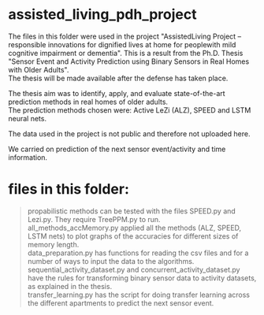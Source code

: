 # assisted_living_pdh_project

The files in this folder were used in the project "AssistedLiving Project – responsible innovations for dignified lives at home for peoplewith mild cognitive impairment or dementia". This is a result from the Ph.D. Thesis "Sensor Event and Activity Prediction using Binary Sensors in Real Homes with Older Adults".<br />
The thesis will be made available after the defense has taken place.<br />

The thesis aim was to identify, apply, and evaluate state-of-the-art prediction methods in real homes of older adults. <br />
The prediction methods chosen were: Active LeZi (ALZ), SPEED and LSTM neural nets.

The data used in the project is not public and therefore not uploaded here.<br />

We carried on prediction of the next sensor event/activity and time information.<br />

# files in this folder:

> propabilistic methods can be tested with the files SPEED.py and Lezi.py. They require TreePPM.py to run. <br />
> all_methods_accMemory.py applied all the methods (ALZ, SPEED, LSTM nets) to plot graphs of the accuracies for different sizes of memory length. <br />
> data_preparation.py has functions for reading the csv files and for a number of ways to input the data to the algorithms. <br />
> sequential_activity_dataset.py and concurrent_activity_dataset.py have the rules for transforming binary sensor data to activity datasets, as explained in the thesis. <br />
> transfer_learning.py has the script for doing transfer learning across the different apartments to predict the next sensor event.


